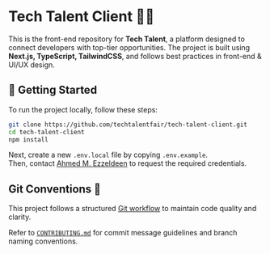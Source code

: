 # Tech Talent Client 🎨🚀

This is the front-end repository for **Tech Talent**, a platform designed to connect developers with top-tier opportunities. The project is built using **Next.js, TypeScript, TailwindCSS**, and follows best practices in front-end & UI/UX design.

## 🚀 Getting Started 
To run the project locally, follow these steps:

```bash
git clone https://github.com/techtalentfair/tech-talent-client.git
cd tech-talent-client
npm install
```
Next, create a new `.env.local` file by copying `.env.example`.  
Then, contact [Ahmed M. Ezzeldeen](https://telegram.me/Ahmed3zzeldeen) to request the required credentials.


## Git Conventions 📌
This project follows a structured [Git workflow](https://www.youtube.com/watch?v=7OTrHx56GfE) to maintain code quality and clarity.

Refer to [`CONTRIBUTING.md`](./CONTRIBUTING.md) for commit message guidelines and branch naming conventions.